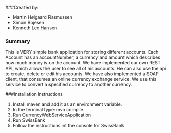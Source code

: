 ###Created by:
* Martin Høigaard Rasmussen
* Simon Bojesen
* Kenneth Leo Hansen

### Summary
This is VERY simple bank application for storing different accounts. Each Account has an accountNumber, a currency and amount which describes how much money is on the account.
We have implemented our own REST API, which allows the user to see all of his accounts. He can also use the api to create, delete or edit his accounts.
We have also implemented a SOAP client, that consumes an online currency exchange service. We use this service to convert a specified currency to another currency.

###Installation Instructions
1. Install maven and add it as an environment variable.
2. In the terminal type: mvn compile.
3. Run CurrencyWebServiceApplication
4. Run SwissBank
5. Follow the instructions int the console for SwissBank

